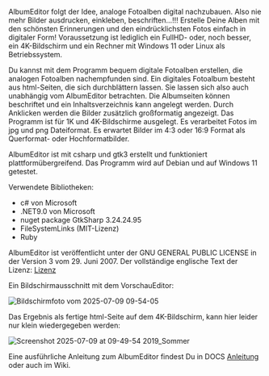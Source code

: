 AlbumEditor folgt der Idee, analoge Fotoalben digital nachzubauen. Also nie mehr Bilder ausdrucken, einkleben, beschriften…!!! 
Erstelle Deine Alben mit den schönsten Erinnerungen und den eindrücklichsten Fotos einfach in digitaler Form!
Voraussetzung ist lediglich ein FullHD- oder, noch besser, ein 4K-Bildschirm und ein Rechner mit Windows 11 oder Linux als Betriebssystem.

Du kannst mit dem Programm bequem digitale Fotoalben erstellen, die analogen Fotoalben nachempfunden sind. Ein digitales Fotoalbum besteht aus html-Seiten, die sich durchblättern lassen. Sie lassen sich also auch unabhängig vom AlbumEditor betrachten. Die Albumseiten können beschriftet und ein Inhaltsverzeichnis kann angelegt werden. Durch Anklicken werden die Bilder zusätzlich großformatig angezeigt. Das Programm ist für 1K und 4K-Bildschirme ausgelegt. Es verarbeitet Fotos im jpg und png Dateiformat. Es erwartet Bilder im 4:3 oder 16:9 Format als Querformat- oder Hochformatbilder.

AlbumEditor ist mit csharp und gtk3 erstellt und funktioniert plattformübergreifend. Das Programm wird auf Debian und auf Windows 11 getestet.

Verwendete Bibliotheken:

+ c# von Microsoft
+ .NET9.0 von Microsoft
+ nuget package GtkSharp 3.24.24.95
+ FileSystemLinks (MIT-Lizenz)
+ Ruby


AlbumEditor ist veröffentlicht unter der GNU GENERAL PUBLIC LICENSE in der Version 3 vom 29. Juni 2007.
Der vollständige englische Text der Lizenz: [Lizenz](./License.md) 


Ein Bildschirmausschnitt mit dem VorschauEditor:

![Bildschirmfoto vom 2025-07-09 09-54-05](https://github.com/user-attachments/assets/f223855e-ac3f-4c5d-b06e-27816480a9f4)

Das Ergebnis als fertige html-Seite auf dem 4K-Bildschirm, kann hier leider nur klein wiedergegeben werden:

![Screenshot 2025-07-09 at 09-49-54 2019_Sommer](https://github.com/user-attachments/assets/9c8fb22e-beda-4e7d-9c87-cc03c02b3003)

Eine ausführliche Anleitung zum AlbumEditor findest Du in DOCS [Anleitung](./DOCS/AlbumEditor.md) oder auch im Wiki.


